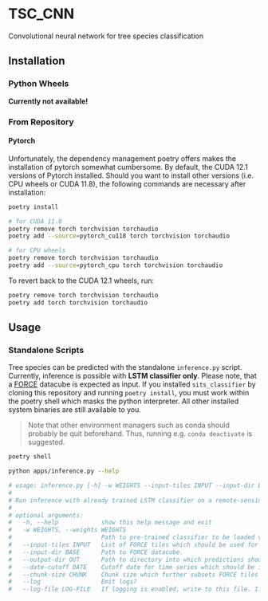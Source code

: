# TSC_CNN
Convolutional neural network for tree species classification

## Installation

### Python Wheels

**Currently not available!**

### From Repository

#### Pytorch

Unfortunately, the dependency management poetry offers makes the installation of pytorch somewhat cumbersome. By default,
the CUDA 12.1 versions of Pytorch installed. Should you want to install other versions (i.e. CPU wheels or CUDA 11.8),
the following commands are necessary after installation:

```bash
poetry install

# for CUDA 11.8
poetry remove torch torchvision torchaudio
poetry add --source=pytorch_cu118 torch torchvision torchaudio

# for CPU wheels
poetry remove torch torchvision torchaudio
poetry add --source=pytorch_cpu torch torchvision torchaudio
```

To revert back to the CUDA 12.1 wheels, run:

```bash
poetry remove torch torchvision torchaudio
poetry add torch torchvision torchaudio
```
## Usage

### Standalone Scripts

Tree species can be predicted with the standalone `inference.py` script. Currently, inference is possible with **LSTM 
classifier only**. Please note, that a [FORCE](https://force-eo.readthedocs.io/en/latest/) datacube is expected as input.
If you installed `sits_classifier` by cloning this repository and running `poetry install`, you must work within the 
poetry shell which masks the python interpreter. All other installed system binaries are still available to you. 

> Note that other environment managers such as conda should probably be quit beforehand. Thus, running e.g. 
> `conda deactivate` is suggested. 

```bash
poetry shell

python apps/inference.py --help

# usage: inference.py [-h] -w WEIGHTS --input-tiles INPUT --input-dir BASE --output-dir OUT --date-cutoff DATE [--chunk-size CHUNK] [--log] [--log-file LOG-FILE]
# 
# Run inference with already trained LSTM classifier on a remote-sensing time series represented as FORCE ARD datacube.
# 
# optional arguments:
#   -h, --help            show this help message and exit
#   -w WEIGHTS, --weights WEIGHTS
#                         Path to pre-trained classifier to be loaded via `torch.load`. Can be either a relative or absolute file path.
#   --input-tiles INPUT   List of FORCE tiles which should be used for inference. Each line should contain one FORCE tile specifier (Xdddd_Ydddd).
#   --input-dir BASE      Path to FORCE datacube.
#   --output-dir OUT      Path to directory into which predictions should be saved.
#   --date-cutoff DATE    Cutoff date for time series which should be included in datacube for inference.
#   --chunk-size CHUNK    Chunk size which further subsets FORCE tiles for RAM-friendly prediction.
#   --log                 Emit logs?
#   --log-file LOG-FILE   If logging is enabled, write to this file. If omitted, logs are written to stdout.
```